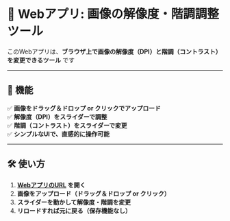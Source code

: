 # 🎨 Webアプリ: 画像の解像度・階調調整ツール

このWebアプリは、**ブラウザ上で画像の解像度（DPI）と階調（コントラスト）を変更できるツール** です

---

## 🎯 **機能**
✅ **画像をドラッグ＆ドロップ or クリックでアップロード**  
✅ **解像度（DPI）をスライダーで調整**  
✅ **階調（コントラスト）をスライダーで変更**  
✅ **シンプルなUIで、直感的に操作可能**  

---

## 🛠 **使い方**
1. **[WebアプリのURL](https://sakai-nao.github.io/image-editor/) を開く**
2. **画像をアップロード（ドラッグ＆ドロップ or クリック）**
3. **スライダーを動かして解像度・階調を変更**
4. **リロードすれば元に戻る（保存機能なし）**
